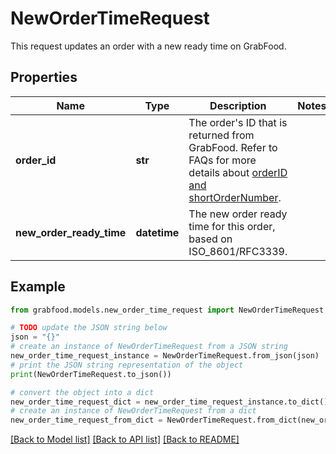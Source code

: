 # NewOrderTimeRequest

This request updates an order with a new ready time on GrabFood. 

## Properties

Name | Type | Description | Notes
------------ | ------------- | ------------- | -------------
**order_id** | **str** | The order&#39;s ID that is returned from GrabFood. Refer to FAQs for more details about [orderID and shortOrderNumber](#section/Order/What&#39;s-the-difference-between-orderID-and-shortOrderNumber). | 
**new_order_ready_time** | **datetime** | The new order ready time for this order, based on ISO_8601/RFC3339. | 

## Example

```python
from grabfood.models.new_order_time_request import NewOrderTimeRequest

# TODO update the JSON string below
json = "{}"
# create an instance of NewOrderTimeRequest from a JSON string
new_order_time_request_instance = NewOrderTimeRequest.from_json(json)
# print the JSON string representation of the object
print(NewOrderTimeRequest.to_json())

# convert the object into a dict
new_order_time_request_dict = new_order_time_request_instance.to_dict()
# create an instance of NewOrderTimeRequest from a dict
new_order_time_request_from_dict = NewOrderTimeRequest.from_dict(new_order_time_request_dict)
```
[[Back to Model list]](../README.md#documentation-for-models) [[Back to API list]](../README.md#documentation-for-api-endpoints) [[Back to README]](../README.md)


